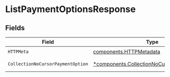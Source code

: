 # ListPaymentOptionsResponse


## Fields

| Field                                                                                                     | Type                                                                                                      | Required                                                                                                  | Description                                                                                               |
| --------------------------------------------------------------------------------------------------------- | --------------------------------------------------------------------------------------------------------- | --------------------------------------------------------------------------------------------------------- | --------------------------------------------------------------------------------------------------------- |
| `HTTPMeta`                                                                                                | [components.HTTPMetadata](../../models/components/httpmetadata.md)                                        | :heavy_check_mark:                                                                                        | N/A                                                                                                       |
| `CollectionNoCursorPaymentOption`                                                                         | [*components.CollectionNoCursorPaymentOption](../../models/components/collectionnocursorpaymentoption.md) | :heavy_minus_sign:                                                                                        | Successful Response                                                                                       |